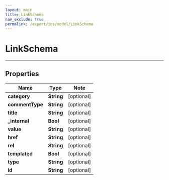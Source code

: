 ```yaml
---
layout: main
title: LinkSchema
nav_exclude: true
permalink: /expert/ios/model/LinkSchema
---
```


# LinkSchema

---

## Properties

Name | Type | Note
---- | ---- | ----
**category** | **String** | [optional] 
**commentType** | **String** | [optional] 
**title** | **String** | [optional] 
**_internal** | **Bool** | [optional] 
**value** | **String** | [optional] 
**href** | **String** | [optional] 
**rel** | **String** | [optional] 
**templated** | **Bool** | [optional] 
**type** | **String** | [optional] 
**id** | **String** | [optional] 

